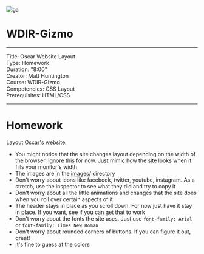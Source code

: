 ![ga](http://mobbook.generalassemb.ly/ga_cog.png)

# WDIR-Gizmo

---
Title: Oscar Website Layout<br>
Type: Homework<br>
Duration: "8:00"<br>
Creator: Matt Huntington<br>
    Course: WDIR-Gizmo<br>
Competencies: CSS Layout <br>
Prerequisites: HTML/CSS <br>

---

# Homework

Layout [Oscar's website](https://www.hioscar.com/).

- You might notice that the site changes layout depending on the width of the browser.  Ignore this for now.  Just mimic how the site looks when it fills your monitor's width
- The images are in the [images/](images) directory
- Don't worry about icons like facebook, twitter, youtube, instagram.  As a stretch, use the inspector to see what they did and try to copy it
- Don't worry about all the little animations and changes that the site does when you roll over certain aspects of it
- The header stays in place as you scroll down.  For now just have it stay in place.  If you want, see if you can get that to work
- Don't worry about the fonts the site uses.  Just use `font-family: Arial` or `font-family: Times New Roman`
- Don't worry about rounded corners of buttons.  If you can figure it out, great!
- It's fine to guess at the colors
